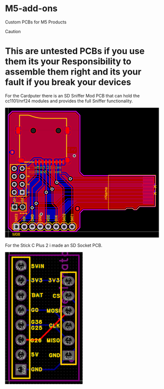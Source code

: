 # M5-add-ons
Custom PCBs for M5 Products

> [!CAUTION]
> # **This are untested PCBs if you use them its your Responsibility to assemble them right and its your fault if you break your devices**

For the Cardputer there is an SD Sniffer Mod PCB that can hold the cc1101/nrf24 modules and provides the full Sniffer functionality.

![Preview of the SD Sniffer Mod](/Cardputer/MicroSD_Sniffer_Mod/Sniffer.png)

For the Stick C Plus 2 i made an SD Socket PCB.

![SD Mount for the Stick C Plus 2.](/Stick_C_Plus_2/M5Stick_C_Plus_2_SD_Socket/Stick_SD.png)

